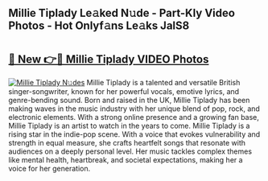 ## Millie Tiplady Le𝚊ked N𝚞de - Part-KIy Video Photos - Hot Onlyf𝚊ns Le𝚊ks JalS8

# <h2><a href="http://ac36.deff.icu/?id=Millie+Tiplady">🔗 New 👉🔴 Millie Tiplady VIDEO Photos</a></h2>

[![Millie Tiplady N𝚞des](https://i.imgur.com/rIISA9y.gif)](http://ac36.deff.icu/?id=Millie+Tiplady)
Millie Tiplady is a talented and versatile British singer-songwriter, known for her powerful vocals, emotive lyrics, and genre-bending sound. Born and raised in the UK, Millie Tiplady has been making waves in the music industry with her unique blend of pop, rock, and electronic elements. With a strong online presence and a growing fan base, Millie Tiplady is an artist to watch in the years to come. Millie Tiplady is a rising star in the indie-pop scene. With a voice that evokes vulnerability and strength in equal measure, she crafts heartfelt songs that resonate with audiences on a deeply personal level. Her music tackles complex themes like mental health, heartbreak, and societal expectations, making her a voice for her generation.
